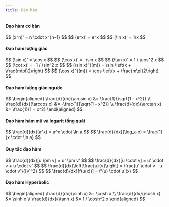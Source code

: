 ```yaml
---
title: Đạo hàm
---
```


<link rel="stylesheet" href="/meth/equation.css"/>


#### Đạo hàm cơ bản
<div class='block-equation'>
    $$
    (x^n)' = n \cdot x^{n-1}
    $$
    $$
    (e^x)' = e^x
    $$
    $$
    (\ln x)' = 1/x
    $$
</div>

#### Đạo hàm lượng giác
<div class='block-equation'>
    $$
    (\sin x)' = \cos x
    $$
    $$
    (\cos x)' = -\sin x
    $$
    $$
    (\tan x)' = 1 / \cos^2 x
    $$
    $$
    (\cot x)' = -1 / \sin^2 x
    $$
    $$
    (\sin x)^{(m)} = \sin \left(x + \frac{m\pi}2\right)
    $$
    $$
    (\cos x)^{(m)} = \cos \left(x + \frac{m\pi}2\right)
    $$
</div>

#### Đạo hàm lượng giác ngược
<div class='block-equation'>
    $$
    \begin{aligned}
    \frac{d}{dx}(\arcsin x) &= \frac{1}{\sqrt{1 - x^2}} \\
    \frac{d}{dx}(\arccos x) &= -\frac{1}{\sqrt{1 - x^2}} \\
    \frac{d}{dx}(\arctan x) &= \frac{1}{1 + x^2}
    \end{aligned}
    $$
</div>

#### Đạo hàm hàm mũ và logarit tổng quát
<div class='block-equation'>
    $$
    \frac{d}{dx}(a^x) = a^x \cdot \ln a
    $$
    $$
    \frac{d}{dx}(\log_a x) = \frac{1}{x \cdot \ln a}
    $$
</div>

#### Quy tắc đạo hàm
<div class='block-equation'>
    $$
    \frac{d}{dx}[u \pm v] = u' \pm v'
    $$
    $$
    \frac{d}{dx}[u \cdot v] = u' \cdot v + u \cdot v'
    $$
    $$
    \frac{d}{dx}\left[\frac{u}{v}\right] = \frac{u' \cdot v - u \cdot v'}{[v]^2}
    $$
    $$
    \frac{d}{dx}[f(u(x))] = f'(u) \cdot u'(x)
    $$
</div>

#### Đạo hàm Hyperbolic
<div class='block-equation'>
    $$
    \begin{aligned}
    \frac{d}{dx}(\sinh x) &= \cosh x \\
    \frac{d}{dx}(\cosh x) &= \sinh x \\
    \frac{d}{dx}(\tanh x) &= 1 / \cosh^2 x
    \end{aligned}
    $$
</div>
